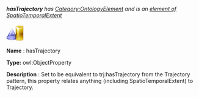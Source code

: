 ___hasTrajectory__ 
 has
 [Category:OntologyElement](../../Category/OntologyElement "Category:OntologyElement") 
 and is an
 [element of](../../Property/ElementOf "Property:ElementOf") 
[SpatioTemporalExtent](../../Submissions/SpatioTemporalExtent "Submissions:SpatioTemporalExtent")_




  





[![ObjectProperty](../images/thumb/c/c3/ObjectProperty.gif/45px-ObjectProperty.gif)](../../Image/ObjectProperty.gif "ObjectProperty")


__Name__ 
 : hasTrajectory
 



__Type:__ 
 owl:ObjectProperty
 



__Description__ 
 : Set to be equivalent to trj:hasTrajectory from the Trajectory pattern, this property relates anything (including SpatioTemporalExtent) to Trajectory.